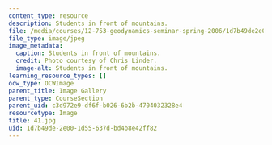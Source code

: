```yaml
---
content_type: resource
description: Students in front of mountains.
file: /media/courses/12-753-geodynamics-seminar-spring-2006/1d7b49de2e001d55637dbd4b8e42ff82_41.jpg
file_type: image/jpeg
image_metadata:
  caption: Students in front of mountains.
  credit: Photo courtesy of Chris Linder.
  image-alt: Students in front of mountains.
learning_resource_types: []
ocw_type: OCWImage
parent_title: Image Gallery
parent_type: CourseSection
parent_uid: c3d972e9-df6f-b026-6b2b-4704032328e4
resourcetype: Image
title: 41.jpg
uid: 1d7b49de-2e00-1d55-637d-bd4b8e42ff82
---
```

